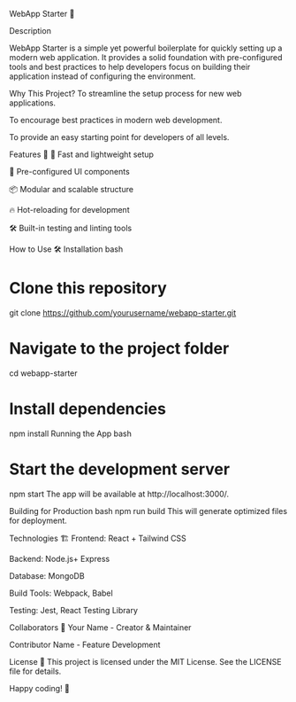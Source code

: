 WebApp Starter 🚀

Description

WebApp Starter is a simple yet powerful boilerplate for quickly setting up a modern web application. It provides a solid foundation with pre-configured tools and best practices to help developers focus on building their application instead of configuring the environment.

Why This Project?
To streamline the setup process for new web applications.

To encourage best practices in modern web development.

To provide an easy starting point for developers of all levels.

Features 🌟
🚀 Fast and lightweight setup

🎨 Pre-configured UI components

📦 Modular and scalable structure

🔥 Hot-reloading for development

🛠️ Built-in testing and linting tools

How to Use 🛠️
Installation
bash
# Clone this repository
git clone https://github.com/yourusername/webapp-starter.git

# Navigate to the project folder
cd webapp-starter

# Install dependencies
npm install
Running the App
bash
# Start the development server
npm start
The app will be available at http://localhost:3000/.

Building for Production
bash
npm run build
This will generate optimized files for deployment.

Technologies 🏗️
Frontend: React + Tailwind CSS

Backend: Node.js+ Express

Database: MongoDB

Build Tools: Webpack, Babel

Testing: Jest, React Testing Library

Collaborators 🤝
Your Name - Creator & Maintainer

Contributor Name - Feature Development

License 📜
This project is licensed under the MIT License. See the LICENSE file for details.

Happy coding! 🚀
